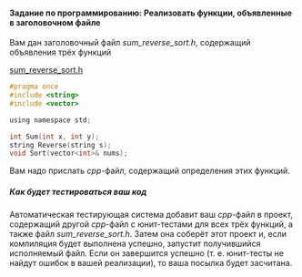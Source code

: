 #### Задание по программированию: Реализовать функции, объявленные в заголовочном файле ####


Вам дан заголовочный файл *sum_reverse_sort.h*, содержащий объявления трёх функций

[sum_reverse_sort.h](https://d3c33hcgiwev3.cloudfront.net/_3c8d2ebb6fe1005588f14d1408481a9b_sum_reverse_sort.h?Expires=1559606400&Signature=ElIUvzs7jKSz5tu6jrFnD4tp3bZBKJzO8XfgIh8x5fIVoEzEORZL8z50XTnjbLlgEw5qUKdK1-6tEZrAkv97t7d2ZRmBpaOfpx2bQwT8d1bO~sc3ZILEVjjxnuEEWydui-1tOwW9GMC0-lu2Z9MKtK~M6p20AqkNUhqu3esgZPw_&Key-Pair-Id=APKAJLTNE6QMUY6HBC5A)

```objectivec
#pragma once
#include <string>
#include <vector>

using namespace std;

int Sum(int x, int y);
string Reverse(string s);
void Sort(vector<int>& nums);

```
Вам надо прислать *cpp*-файл, содержащий определения этих функций.

##### Как будет тестироваться ваш код #####
Автоматическая тестирующая система добавит ваш *cpp*-файл в проект, содержащий другой *cpp*-файл с юнит-тестами для всех трёх функций, а также файл *sum_reverse_sort.h*. Затем она соберёт этот проект и, если компиляция будет выполнена успешно, запустит получившийся исполняемый файл. Если он завершится успешно (т. е. юнит-тесты не найдут ошибок в вашей реализации), то ваша посылка будет засчитана.
